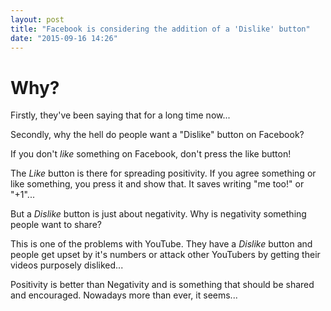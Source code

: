 ```yaml
---
layout: post
title: "Facebook is considering the addition of a 'Dislike' button"
date: "2015-09-16 14:26"
---
```

# Why?

Firstly, they've been saying that for a long time now...

Secondly, why the hell do people want a "Dislike" button on Facebook?

If you don't *like* something on Facebook, don't press the like button!

The *Like* button is there for spreading positivity. If you agree something or like something, you press it and show that. It saves writing "me too!" or "+1"...

But a *Dislike* button is just about negativity. Why is negativity something people want to share?

This is one of the problems with YouTube. They have a *Dislike* button and people get upset by it's numbers or attack other YouTubers by getting their videos purposely disliked...

Positivity is better than Negativity and is something that should be shared and encouraged. Nowadays more than ever, it seems...
